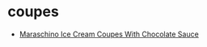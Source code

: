 # coupes

 * [Maraschino Ice Cream Coupes With Chocolate Sauce](../index/m/maraschino-ice-cream-coupes-with-chocolate-sauce-766.json)

